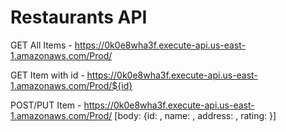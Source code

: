 # Restaurants API

GET All Items - https://0k0e8wha3f.execute-api.us-east-1.amazonaws.com/Prod/

GET Item with id - https://0k0e8wha3f.execute-api.us-east-1.amazonaws.com/Prod/${id}

POST/PUT Item - https://0k0e8wha3f.execute-api.us-east-1.amazonaws.com/Prod/  [body: {id: <String>, name: <String>, address: <String>, rating: <String>}]
